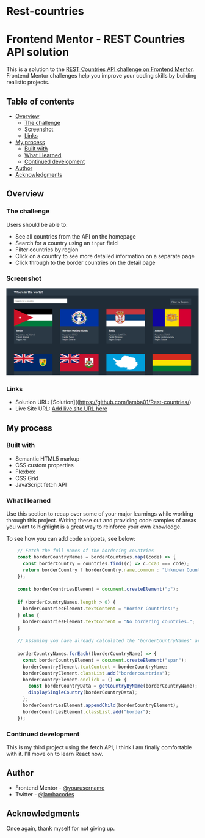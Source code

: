 # Rest-countries
# Frontend Mentor - REST Countries API  solution

This is a solution to the [REST Countries API challenge on Frontend Mentor](https://www.frontendmentor.io/challenges/rest-countries-api-with-color-theme-switcher-5cacc469fec04111f7b848ca). Frontend Mentor challenges help you improve your coding skills by building realistic projects. 

## Table of contents

- [Overview](#overview)
  - [The challenge](#the-challenge)
  - [Screenshot](#screenshot)
  - [Links](#links)
- [My process](#my-process)
  - [Built with](#built-with)
  - [What I learned](#what-i-learned)
  - [Continued development](#continued-development)
- [Author](#author)
- [Acknowledgments](#acknowledgments)

## Overview

### The challenge

Users should be able to:

- See all countries from the API on the homepage
- Search for a country using an `input` field
- Filter countries by region
- Click on a country to see more detailed information on a separate page
- Click through to the border countries on the detail page

### Screenshot

![](./screenshot.png)



### Links

- Solution URL: [Solution]((https://github.com/lamba01/Rest-countries/)
- Live Site URL: [Add live site URL here](https://your-live-site-url.com)

## My process

### Built with

- Semantic HTML5 markup
- CSS custom properties
- Flexbox
- CSS Grid
- JavaScript fetch API


### What I learned

Use this section to recap over some of your major learnings while working through this project. Writing these out and providing code samples of areas you want to highlight is a great way to reinforce your own knowledge.

To see how you can add code snippets, see below:

```js
    // Fetch the full names of the bordering countries
    const borderCountryNames = borderCountries.map((code) => {
      const borderCountry = countries.find((c) => c.cca3 === code);
      return borderCountry ? borderCountry.name.common : "Unknown Country";
    });

    const borderCountriesElement = document.createElement("p");

    if (borderCountryNames.length > 0) {
      borderCountriesElement.textContent = "Border Countries:";
    } else {
      borderCountriesElement.textContent = "No bordering countries.";
    }

    // Assuming you have already calculated the 'borderCountryNames' array

    borderCountryNames.forEach((borderCountryName) => {
      const borderCountryElement = document.createElement("span");
      borderCountryElement.textContent = borderCountryName;
      borderCountryElement.classList.add("bordercountries");
      borderCountryElement.onclick = () => {
        const borderCountryData = getCountryByName(borderCountryName);
        displaySingleCountry(borderCountryData);
      };
      borderCountriesElement.appendChild(borderCountryElement);
      borderCountriesElement.classList.add("border");
    });
```


### Continued development

This is my third project using the fetch API, I think I am finally comfortable with it. I'll move on to learn React now.


## Author

- Frontend Mentor - [@yourusername](https://www.frontendmentor.io/profile/lamba01)
- Twitter - [@lambacodes](https://www.twitter.com/lambacodes)


## Acknowledgments
Once again, thank myself for not giving up.
